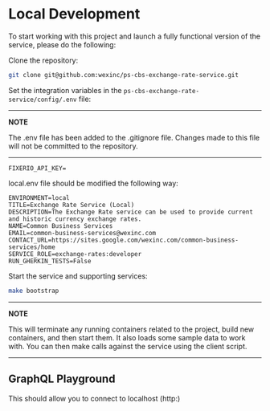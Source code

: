 # Local Development

To start working with this project and launch a fully functional version of the service, please do the following:

Clone the repository:

```bash
git clone git@github.com:wexinc/ps-cbs-exchange-rate-service.git
```

Set the integration variables in the `ps-cbs-exchange-rate-service/config/.env` file:

---
**NOTE**

The .env file has been added to the .gitignore file. Changes made to this file will not
be committed to the repository.

---

```.env
FIXERIO_API_KEY=
```

local.env file should be modified the following way:

```
ENVIRONMENT=local
TITLE=Exchange Rate Service (Local)
DESCRIPTION=The Exchange Rate service can be used to provide current and historic currency exchange rates.
NAME=Common Business Services
EMAIL=common-business-services@wexinc.com
CONTACT_URL=https://sites.google.com/wexinc.com/common-business-services/home
SERVICE_ROLE=exchange-rates:developer
RUN_GHERKIN_TESTS=False
```

Start the service and supporting services:

```bash
make bootstrap
```

---
**NOTE**

This will terminate any running containers related to the project, build new containers, and then start them. It also
loads some sample data to work with.  You can then make calls against the service using the client script.

---

## GraphQL Playground

This should allow you to connect to localhost (http:)
